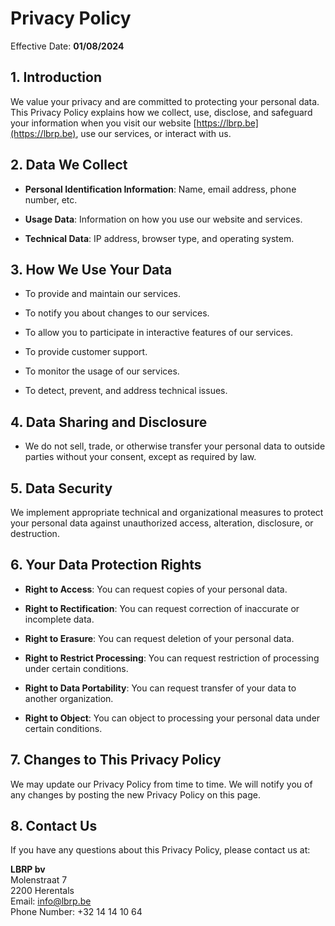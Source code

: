 # Privacy Policy

Effective Date: **01/08/2024**

## 1. Introduction

We value your privacy and are committed to protecting your personal data. This Privacy Policy explains how we collect, use, disclose, and safeguard your information when you visit our website [https://lbrp.be](https://lbrp.be), use our services, or interact with us.

## 2. Data We Collect

- **Personal Identification Information**: Name, email address, phone number, etc.

- **Usage Data**: Information on how you use our website and services.

- **Technical Data**: IP address, browser type, and operating system.

## 3. How We Use Your Data

- To provide and maintain our services.

- To notify you about changes to our services.

- To allow you to participate in interactive features of our services.

- To provide customer support.

- To monitor the usage of our services.

- To detect, prevent, and address technical issues.

## 4. Data Sharing and Disclosure

- We do not sell, trade, or otherwise transfer your personal data to outside parties without your consent, except as required by law.

## 5. Data Security

We implement appropriate technical and organizational measures to protect your personal data against unauthorized access, alteration, disclosure, or destruction.

## 6. Your Data Protection Rights

- **Right to Access**: You can request copies of your personal data.

- **Right to Rectification**: You can request correction of inaccurate or incomplete data.

- **Right to Erasure**: You can request deletion of your personal data.

- **Right to Restrict Processing**: You can request restriction of processing under certain conditions.

- **Right to Data Portability**: You can request transfer of your data to another organization.

- **Right to Object**: You can object to processing your personal data under certain conditions.

## 7. Changes to This Privacy Policy

We may update our Privacy Policy from time to time. We will notify you of any changes by posting the new Privacy Policy on this page.

## 8. Contact Us

If you have any questions about this Privacy Policy, please contact us at:

**LBRP bv**<br>
Molenstraat 7<br>
2200 Herentals<br>
Email: [info\@lbrp.be](mailto:info@lbrp.be?subject=GDPR)<br>
Phone Number: +32 14 14 10 64<br>